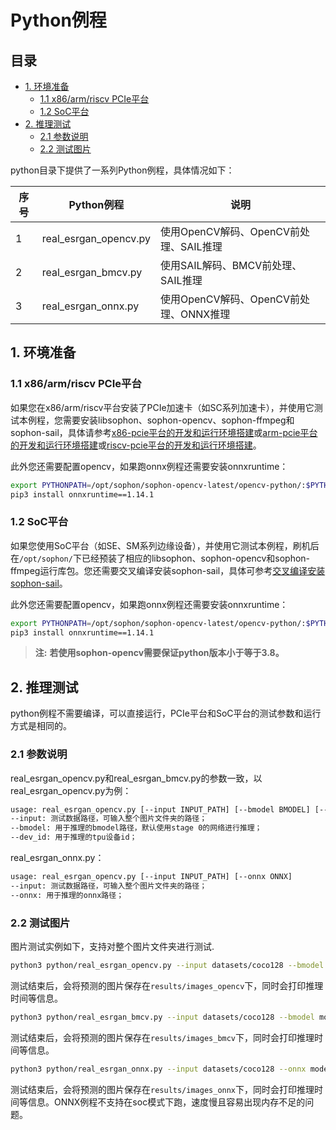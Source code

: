 # Python例程

## 目录

* [1. 环境准备](#1-环境准备)
    * [1.1 x86/arm/riscv PCIe平台](#11-x86armriscv-pcie平台)
    * [1.2 SoC平台](#12-soc平台)
* [2. 推理测试](#2-推理测试)
    * [2.1 参数说明](#21-参数说明)
    * [2.2 测试图片](#22-测试图片)

python目录下提供了一系列Python例程，具体情况如下：

| 序号 |  Python例程            | 说明                                |
| ---- | ----------------      | -----------------------------------  |
| 1    | real_esrgan_opencv.py | 使用OpenCV解码、OpenCV前处理、SAIL推理 |
| 2    | real_esrgan_bmcv.py   | 使用SAIL解码、BMCV前处理、SAIL推理 |
| 3    | real_esrgan_onnx.py   | 使用OpenCV解码、OpenCV前处理、ONNX推理 |

## 1. 环境准备
### 1.1 x86/arm/riscv PCIe平台

如果您在x86/arm/riscv平台安装了PCIe加速卡（如SC系列加速卡），并使用它测试本例程，您需要安装libsophon、sophon-opencv、sophon-ffmpeg和sophon-sail，具体请参考[x86-pcie平台的开发和运行环境搭建](../../../docs/Environment_Install_Guide.md#3-x86-pcie平台的开发和运行环境搭建)或[arm-pcie平台的开发和运行环境搭建](../../../docs/Environment_Install_Guide.md#5-arm-pcie平台的开发和运行环境搭建)或[riscv-pcie平台的开发和运行环境搭建](../../../docs/Environment_Install_Guide.md#6-riscv-pcie平台的开发和运行环境搭建)。

此外您还需要配置opencv，如果跑onnx例程还需要安装onnxruntime：
```bash
export PYTHONPATH=/opt/sophon/sophon-opencv-latest/opencv-python/:$PYTHONPATH #使用sophon-opencv
pip3 install onnxruntime==1.14.1
```

### 1.2 SoC平台

如果您使用SoC平台（如SE、SM系列边缘设备），并使用它测试本例程，刷机后在`/opt/sophon/`下已经预装了相应的libsophon、sophon-opencv和sophon-ffmpeg运行库包。您还需要交叉编译安装sophon-sail，具体可参考[交叉编译安装sophon-sail](../../../docs/Environment_Install_Guide.md#42-交叉编译安装sophon-sail)。

此外您还需要配置opencv，如果跑onnx例程还需要安装onnxruntime：
```bash
export PYTHONPATH=/opt/sophon/sophon-opencv-latest/opencv-python/:$PYTHONPATH #使用sophon-opencv
pip3 install onnxruntime==1.14.1
```

> **注:**
> **若使用sophon-opencv需要保证python版本小于等于3.8。**

## 2. 推理测试
python例程不需要编译，可以直接运行，PCIe平台和SoC平台的测试参数和运行方式是相同的。
### 2.1 参数说明
real_esrgan_opencv.py和real_esrgan_bmcv.py的参数一致，以real_esrgan_opencv.py为例：

```bash
usage: real_esrgan_opencv.py [--input INPUT_PATH] [--bmodel BMODEL] [--dev_id DEV_ID]
--input: 测试数据路径，可输入整个图片文件夹的路径；
--bmodel: 用于推理的bmodel路径，默认使用stage 0的网络进行推理；
--dev_id: 用于推理的tpu设备id；
```

real_esrgan_onnx.py：

```bash
usage: real_esrgan_opencv.py [--input INPUT_PATH] [--onnx ONNX]
--input: 测试数据路径，可输入整个图片文件夹的路径；
--onnx: 用于推理的onnx路径；
```


### 2.2 测试图片
图片测试实例如下，支持对整个图片文件夹进行测试.

```bash
python3 python/real_esrgan_opencv.py --input datasets/coco128 --bmodel models/BM1684X/real_esrgan_fp32_1b.bmodel --dev_id 0
```
测试结束后，会将预测的图片保存在`results/images_opencv`下，同时会打印推理时间等信息。

```bash
python3 python/real_esrgan_bmcv.py --input datasets/coco128 --bmodel models/BM1684X/real_esrgan_fp32_1b.bmodel --dev_id 0
```
测试结束后，会将预测的图片保存在`results/images_bmcv`下，同时会打印推理时间等信息。

```bash
python3 python/real_esrgan_onnx.py --input datasets/coco128 --onnx models/onnx/realesr-general-x4v3.onnx 
```
测试结束后，会将预测的图片保存在`results/images_onnx`下，同时会打印推理时间等信息。ONNX例程不支持在soc模式下跑，速度慢且容易出现内存不足的问题。